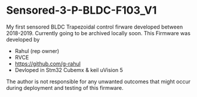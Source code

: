 # Sensored-3-P-BLDC-F103_V1
My first sensored BLDC Trapezoidal control firware developed between 2018-2019. Currently going to be archived locally soon.
This Firmware was developed by 
* Rahul (rep owner)
* RVCE
* https://github.com/g-rahul
* Devloped in Stm32 Cubemx & keil uVision 5

The author is not responsible for any unwanted outcomes that might occur during deployment and testing of this firmware.
